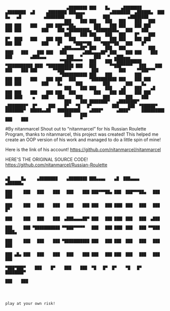                             
                               ▄████████ ███    █▄     ▄████████    ▄████████  ▄█     ▄████████ ███▄▄▄▄           ▄████████  ▄██████▄  ███    █▄   ▄█          ▄████████     ███         ███        ▄████████ 
                              ███    ███ ███    ███   ███    ███   ███    ███ ███    ███    ███ ███▀▀▀██▄        ███    ███ ███    ███ ███    ███ ███         ███    ███ ▀█████████▄ ▀█████████▄   ███    ███ 
                              ███    ███ ███    ███   ███    █▀    ███    █▀  ███▌   ███    ███ ███   ███        ███    ███ ███    ███ ███    ███ ███         ███    █▀     ▀███▀▀██    ▀███▀▀██   ███    █▀  
                             ▄███▄▄▄▄██▀ ███    ███   ███          ███        ███▌   ███    ███ ███   ███       ▄███▄▄▄▄██▀ ███    ███ ███    ███ ███        ▄███▄▄▄         ███   ▀     ███   ▀  ▄███▄▄▄     
                            ▀▀███▀▀▀▀▀   ███    ███ ▀███████████ ▀███████████ ███▌ ▀███████████ ███   ███      ▀▀███▀▀▀▀▀   ███    ███ ███    ███ ███       ▀▀███▀▀▀         ███         ███     ▀▀███▀▀▀     
                            ▀███████████ ███    ███          ███          ███ ███    ███    ███ ███   ███      ▀███████████ ███    ███ ███    ███ ███         ███    █▄      ███         ███       ███    █▄  
                              ███    ███ ███    ███    ▄█    ███    ▄█    ███ ███    ███    ███ ███   ███        ███    ███ ███    ███ ███    ███ ███▌    ▄   ███    ███     ███         ███       ███    ███ 
                              ███    ███ ████████▀   ▄████████▀   ▄████████▀  █▀     ███    █▀   ▀█   █▀         ███    ███  ▀██████▀  ████████▀  █████▄▄██   ██████████    ▄████▀      ▄████▀     ██████████ 
                              ███    ███                                                                         ███    ███                       ▀                                                           
                                                                                                                                                                           
#By nitanmarcel
Shout out to “nitanmarcel” for his Russian Roulette Program, thanks to nitanmarcel, this project was created! This helped me create an OOP version of his work and managed to do a little spin of mine!

Here is the link of his account!
https://github.com/nitanmarcel/nitanmarcel

HERE'S THE ORIGINAL SOURCE CODE!
https://github.com/nitanmarcel/Russian-Roulette




                                                                             ▄█     █▄     ▄████████    ▄████████ ███▄▄▄▄    ▄█  ███▄▄▄▄      ▄██████▄  
                                                                            ███     ███   ███    ███   ███    ███ ███▀▀▀██▄ ███  ███▀▀▀██▄   ███    ███ 
                                                                            ███     ███   ███    ███   ███    ███ ███   ███ ███▌ ███   ███   ███    █▀  
                                                                            ███     ███   ███    ███  ▄███▄▄▄▄██▀ ███   ███ ███▌ ███   ███  ▄███        
                                                                            ███     ███ ▀███████████ ▀▀███▀▀▀▀▀   ███   ███ ███▌ ███   ███ ▀▀███ ████▄  
                                                                            ███     ███   ███    ███ ▀███████████ ███   ███ ███  ███   ███   ███    ███ 
                                                                            ███ ▄█▄ ███   ███    ███   ███    ███ ███   ███ ███  ███   ███   ███    ███ 
                                                                             ▀███▀███▀    ███    █▀    ███    ███  ▀█   █▀  █▀    ▀█   █▀    ████████▀  
                                                                                                       ███    ███                                                                       
                                                                                                       
                                                                                                       
                                                                                                       
                                                                                                       play at your own risk!

